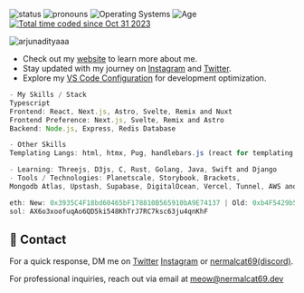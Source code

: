 ![status](https://img.shields.io/badge/Status-Listening_To_Radiohead-c70000) ![pronouns](https://img.shields.io/badge/Pronouns-He/Him-8A2BE2) ![Operating Systems](https://img.shields.io/badge/OS-macOS_Windows_Linux-253469) ![Age](https://img.shields.io/badge/9_July_2006-c70000) <a href="https://wakatime.com/@018b8590-08c5-49e9-bd7c-f3a0dcac0016"><img src="https://wakatime.com/badge/user/018b8590-08c5-49e9-bd7c-f3a0dcac0016.svg" alt="Total time coded since Oct 31 2023" /></a>

![arjunadityaaa](https://github.com/nermalcat69/nermalcat69/assets/73933669/554f528c-bb88-4ae1-9f9d-cccbda2345d1)




- Check out my [website](https://arjunaditya.vercel.app) to learn more about me.
- Stay updated with my journey on [Instagram](https://instagram.com/nermalcat69) and [Twitter](https://twitter.com/nermalcat69).
- Explore my [VS Code Configuration](https://github.com/nermalcat69/vsc-config) for development optimization.

```Javascript
- My Skills / Stack
Typescript
Frontend: React, Next.js, Astro, Svelte, Remix and Nuxt
Frontend Preference: Next.js, Svelte, Remix and Astro
Backend: Node.js, Express, Redis Database

- Other Skills
Templating Langs: html, htmx, Pug, handlebars.js (react for templating ? no wtf)

- Learning: Threejs, D3js, C, Rust, Golang, Java, Swift and Django
- Tools / Technologies: Planetscale, Storybook, Brackets,
Mongodb Atlas, Upstash, Supabase, DigitalOcean, Vercel, Tunnel, AWS and Firebase

eth: New: 0x3935C4F18bd60465bF178810B565910bA9E74137 | Old: 0xb4F5429b5A25c3959fD1e5967d82c129B828A7a6
sol: AX6o3xoofuqAo6QD5ki548KhTrJ7RC7ksc63ju4qnKhF

```

  <!---
```Javascript
    _   __                               __              __   _____ ____ 
   / | / /___   _____ ____ ___   ____ _ / /_____ ____ _ / /_ / ___// __ \
  /  |/ // _ \ / ___// __ `__ \ / __ `// // ___// __ `// __// __ \/ /_/ /
 / /|  //  __// /   / / / / / // /_/ // // /__ / /_/ // /_ / /_/ /\__, / 
/_/ |_/ \___//_/   /_/ /_/ /_/ \__,_//_/ \___/ \__,_/ \__/ \____//____/
```

[![nermalcat69's GitHub | Stats](https://stats.quine.sh/nermalcat69/github?theme=dark)](https://quine.sh?utm_source=widgets&utm_campaign=nermalcat69)


- Explore my blog where I share insights and learnings.
https://sr.ht/~nermalcat69/
&apos;
--->

## 🌿 Contact

For a quick response, DM me on [Twitter](https://twitter.com/nermalcat69) [Instagram](https://instagram.com/nermalcat69) or [nermalcat69(discord)](https://discord.com/users/989106479699210310).


For professional inquiries, reach out via email at meow@nermalcat69.dev
